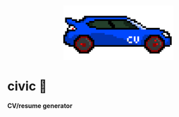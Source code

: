 <p align="center">
  <a href="https://github.com/mpieczaba/civic">
    <img alt="Civic" height="125" src="https://raw.githubusercontent.com/mpieczaba/civic/dev/assets/logo.png">
  </a>
</p>

# civic 🚙
**CV/resume generator**